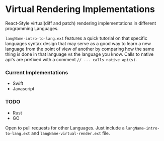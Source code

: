 # Virtual Rendering Implementations

React-Style virtual(diff and patch) rendering implementations in different programming Languages.

`langName-intro-to-lang.ext` features a quick tutorial on that specific languages syntax design
that may serve as a good way to learn a new language from the point of view of another by comparing
how the same thing is done in that language vs the language you know. 
Calls to native api's are prefixed with a comment `// ... calls native api(s)`.

### Current Implementations

- Swift
- Javascript

### TODO

- Rust
- GO

Open to pull requests for other Languages. Just include a `langName-intro-to-lang.ext` and `langName-virtual-render.ext` file.